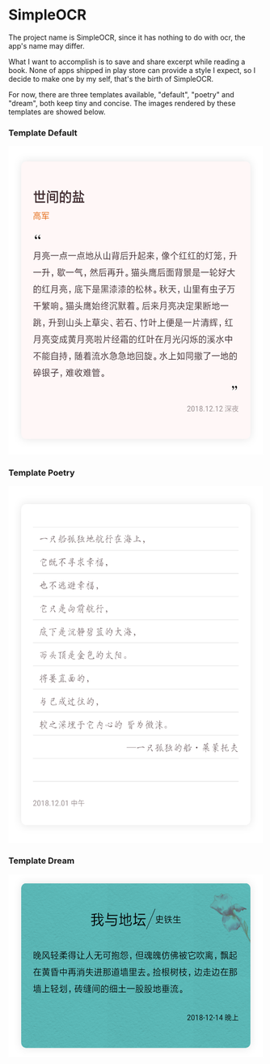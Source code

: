 # SimpleOCR

The project name is SimpleOCR, since it has nothing to do with ocr, the
app's name may differ.

What I want to accomplish is to save and share excerpt while reading a
book. None of apps shipped in play store can provide a style I expect, so
I decide to make one by my self, that's the birth of SimpleOCR.

For now, there are three templates available, "default", "poetry" and "dream",
both keep tiny and concise. The images rendered by these templates are
showed below.

### Template Default
<img src="assets/default_shadow.png" width="550" height="609">

### Template Poetry
<img src="assets/poetry_shadow.png" width="550" height="704">

### Template Dream
<img src="assets/dream_shadow2.png" width="550" height="361">